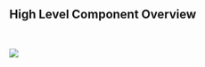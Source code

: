 ## High Level Component Overview

<p><div style="margin-top:50px;"><img src="/images/component-overview.gif" border="0" /></div></p>

